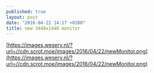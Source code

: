 ```yaml
---
published: true
layout: post
date: "2016-04-22 14:17 +0200"
title: new 3440x1440 monitor
---
```

[https://images.weserv.nl/?url=//cdn.scrot.moe/images/2016/04/22/newMonitor.png](https://images.weserv.nl/?url=//cdn.scrot.moe/images/2016/04/22/newMonitor.png)
